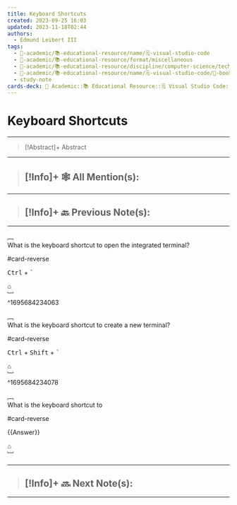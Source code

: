 ```yaml
---
title: Keyboard Shortcuts
created: 2023-09-25 16:03
updated: 2023-11-18T02:44
authors:
  - Edmund Leibert III
tags:
  - 🔴-academic/📚-educational-resource/name/🗒️-visual-studio-code
  - 🔴-academic/📚-educational-resource/format/miscellaneous
  - 🔴-academic/📚-educational-resource/discipline/computer-science/technology/visual-studio-code
  - 🔴-academic/📚-educational-resource/name/🗒️-visual-studio-code/🔖-bookmark/keyboard-shortcuts
  - study-note
cards-deck: 🔴 Academic::📚 Educational Resource::🗒️ Visual Studio Code::Keyboard Shortcuts
---
```


# Keyboard Shortcuts

---

> [!Abstract]+ Abstract
> 

---

 > [!Info]+ 🕸️ All Mention(s): 
 > - 

---

 > [!Info]+ 🔙️ Previous Note(s): 
 > - 
 
---

﹇<br>
What is the keyboard shortcut to open the integrated terminal?

#card-reverse 

<kbd>Ctrl</kbd> + <kbd>`</kbd>

⌂
<br>﹈<br>^1695684234063

﹇<br>
What is the keyboard shortcut to create a new terminal?

#card-reverse 

<kbd>Ctrl</kbd> + <kbd>Shift</kbd> + <kbd>`</kbd>

⌂
<br>﹈<br>^1695684234078


﹇<br>
What is the keyboard shortcut to 

#card-reverse 

{{Answer}}

⌂
<br>﹈<br>




---

> [!Info]+ 🔜 Next Note(s):
> - 

---



